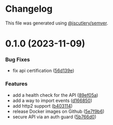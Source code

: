 # Changelog

This file was generated using [@jscutlery/semver](https://github.com/jscutlery/semver).

# 0.1.0 (2023-11-09)


### Bug Fixes

* fix api certification ([56d139e](https://github.com/eastolfi/ng-santoral/commit/56d139ef0233abdc638f44c0da3bc8464403dbd9))


### Features

* add a health check for the API ([89ef05a](https://github.com/eastolfi/ng-santoral/commit/89ef05aa84b006cce9f418b0f60125b355ede423))
* add a way to import events ([d166850](https://github.com/eastolfi/ng-santoral/commit/d1668501a4f867a7a26cf06e4898b757c9307208))
* add http2 support ([b403114](https://github.com/eastolfi/ng-santoral/commit/b4031146ade160903fdac9afd590a430b393f844))
* release Docker images on Github ([5e7f9b6](https://github.com/eastolfi/ng-santoral/commit/5e7f9b6a67800a1d2e7a30ec500832dd7e4256cf))
* secure API via an auth guard ([5b766d0](https://github.com/eastolfi/ng-santoral/commit/5b766d05d0013ef0517511f47e8415a9d12b9ac1))

